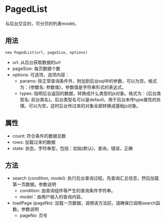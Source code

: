 # PagedList

与后台交互的，可分页的列表model。

## 用法
```
new PagedList(url, pageSize, options)
```
* url: 从后台获取数据的url
* pageSize: 每页数据个数
* options: 可选项，选项内容：
  * params: 除正常查询条件外，附加到后台sql中的参数，可以为空。格式为：{参数名: 参数值}，参数值是字符串形式的表达式。
  * types: 指明后台返回的数据，转换成什么类型的js对象。格式为：{后台类型名: 前台类名}。后台类型名可以是default，用于后台未传type属性的处理。可以为空，这时后台传过来的对象全部转换成基础js对象。

## 属性

- count: 符合条件的数据总数
- rows: 加载过来的数据
- state: 状态，字符串型，包括：初始(默认)，查询，错误，正确

## 方法

- search (condition, model): 执行后台查询过程，先查询汇总信息，然后加载第一页数据。参数说明
  * condition: 由查询组件等产生的查询条件字符串。
  * model：由用户输入的查询内容。
- loadPage (pageNo): 加载一页数据，调用该方法前，请确保已调用search函数。参数说明
  * pageNo: 页号
